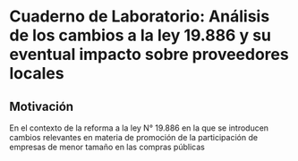 Cuaderno de Laboratorio: Análisis de los cambios a la ley 19.886 y su
eventual impacto sobre proveedores locales
================

## Motivación

En el contexto de la reforma a la ley N° 19.886 en la que se introducen
cambios relevantes en materia de promoción de la participación de
empresas de menor tamaño en las compras públicas
